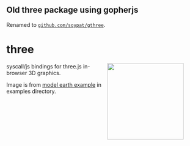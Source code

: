 ## Old three package using gopherjs
Renamed to [`github.com/soypat/gthree`](https://github.com/soypat/gthree).

# three
<figure>
  <img align="right" width="200px" src="https://user-images.githubusercontent.com/26156425/154598549-6e8610f9-deea-4c3c-bb06-b1ebef7d2b62.png">
</figure>


syscall/js bindings for three.js in-browser 3D graphics. 

Image is from [model earth example](./examples/earth/earth_example.go) in examples directory.
